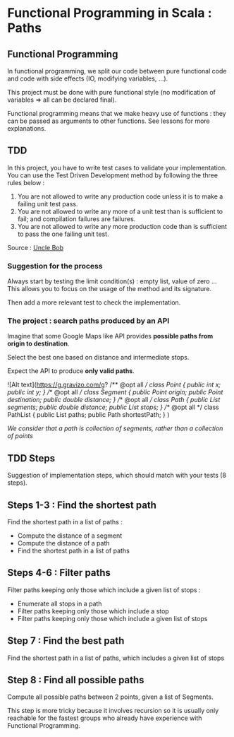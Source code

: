 # Functional Programming in Scala : Paths

## Functional Programming

In functional programming, we split our code between pure functional code and code with side effects (IO, modifying variables, ...).

This project must be done with pure functional style (no modification of variables => all can be declared final).

Functional programming means that we make heavy use of functions : they can be passed as arguments to other functions. See lessons for more explanations.

## TDD 

In this project, you have to write test cases to validate your implementation.
You can use the Test Driven Development method by following the three rules below :

1. You are not allowed to write any production code unless it is to make a failing unit test pass.
2. You are not allowed to write any more of a unit test than is sufficient to fail; and compilation failures are failures.
3. You are not allowed to write any more production code than is sufficient to pass the one failing unit test.

Source : [Uncle Bob](http://butunclebob.com/ArticleS.UncleBob.TheThreeRulesOfTdd)

### Suggestion for the process

Always start by testing the limit condition(s) : empty list, value of zero ... This allows you to focus on the usage of the method and its signature.

Then add a more relevant test to check the implementation.

### The project : search paths produced by an API

Imagine that some Google Maps like API provides **possible paths from origin to destination**.

Select the best one based on distance and intermediate stops.

Expect the API to produce **only valid paths**.

![Alt text](https://g.gravizo.com/g?
/** @opt all */
class Point {
  public int x;
  public int y;
}
/** @opt all */
class Segment {
  public Point origin;
  public Point destination;
  public double distance;
}
/** @opt all */
class Path {
  public List segments;
  public double distance;
  public List stops;
}
/** @opt all */
class PathList {
  public List paths;
  public Path shortestPath;
}
)

*We consider that a path is collection of segments, rather than a collection of points*

## TDD Steps

Suggestion of implementation steps, which should match with your tests (8 steps).

## Steps 1-3 : Find the shortest path 

Find the shortest path in a list of paths :

* Compute the distance of a segment
* Compute the distance of a path
* Find the shortest path in a list of paths

## Steps 4-6 : Filter paths 

Filter paths keeping only those which include a given list of stops :

* Enumerate all stops in a path
* Filter paths keeping only those which include a stop
* Filter paths keeping only those which include a given list of stops

## Step 7 : Find the best path

Find the shortest path in a list of paths, which includes a given list of stops

## Step 8 : Find all possible paths

Compute all possible paths between 2 points, given a list of Segments.

This step is more tricky because it involves recursion so it is usually only reachable for the fastest groups who already have experience with Functional Programming.
